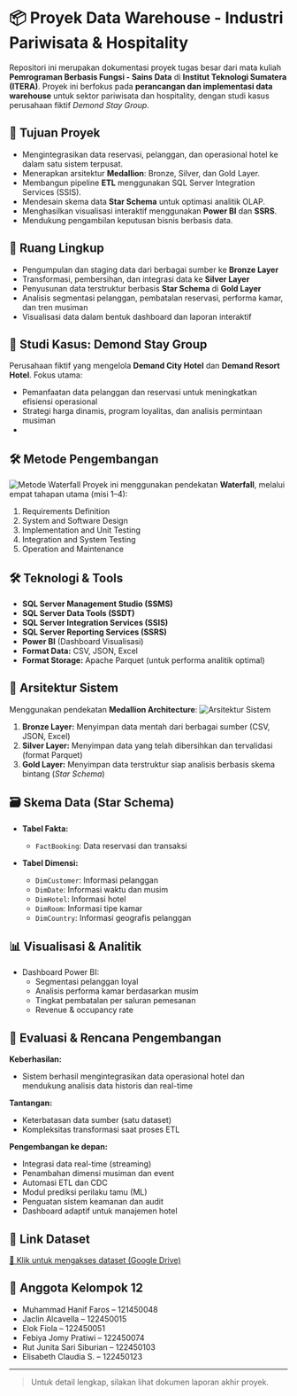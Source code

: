 # 📦 Proyek Data Warehouse - Industri Pariwisata & Hospitality

Repositori ini merupakan dokumentasi proyek tugas besar dari mata kuliah **Pemrograman Berbasis Fungsi - Sains Data** di **Institut Teknologi Sumatera (ITERA)**. Proyek ini berfokus pada **perancangan dan implementasi data warehouse** untuk sektor pariwisata dan hospitality, dengan studi kasus perusahaan fiktif *Demond Stay Group*.

## 🎯 Tujuan Proyek

- Mengintegrasikan data reservasi, pelanggan, dan operasional hotel ke dalam satu sistem terpusat.
- Menerapkan arsitektur **Medallion**: Bronze, Silver, dan Gold Layer.
- Membangun pipeline **ETL** menggunakan SQL Server Integration Services (SSIS).
- Mendesain skema data **Star Schema** untuk optimasi analitik OLAP.
- Menghasilkan visualisasi interaktif menggunakan **Power BI** dan **SSRS**.
- Mendukung pengambilan keputusan bisnis berbasis data.

## 🧭 Ruang Lingkup

- Pengumpulan dan staging data dari berbagai sumber ke **Bronze Layer**
- Transformasi, pembersihan, dan integrasi data ke **Silver Layer**
- Penyusunan data terstruktur berbasis **Star Schema** di **Gold Layer**
- Analisis segmentasi pelanggan, pembatalan reservasi, performa kamar, dan tren musiman
- Visualisasi data dalam bentuk dashboard dan laporan interaktif

## 🏨 Studi Kasus: Demond Stay Group

Perusahaan fiktif yang mengelola **Demand City Hotel** dan **Demand Resort Hotel**. Fokus utama:
- Pemanfaatan data pelanggan dan reservasi untuk meningkatkan efisiensi operasional
- Strategi harga dinamis, program loyalitas, dan analisis permintaan musiman
- 
## 🛠 Metode Pengembangan
![Metode Waterfall](https://drive.google.com/uc?export=view&id=1Br6dyLUMk6mjkoSGgQEvGYstwffgccas)
Proyek ini menggunakan pendekatan **Waterfall**, melalui empat tahapan utama (misi 1–4):

1. Requirements Definition  
2. System and Software Design  
3. Implementation and Unit Testing  
4. Integration and System Testing  
5. Operation and Maintenance

## 🛠 Teknologi & Tools

- **SQL Server Management Studio (SSMS)**
- **SQL Server Data Tools (SSDT)**
- **SQL Server Integration Services (SSIS)**
- **SQL Server Reporting Services (SSRS)**
- **Power BI** (Dashboard Visualisasi)
- **Format Data:** CSV, JSON, Excel
- **Format Storage:** Apache Parquet (untuk performa analitik optimal)

## 📐 Arsitektur Sistem

Menggunakan pendekatan **Medallion Architecture**:
![Arsitektur Sistem](https://drive.google.com/uc?export=view&id=1w0M2MfaKyQzqr0zGV0LJcRJfBadzhBXi)
1. **Bronze Layer:** Menyimpan data mentah dari berbagai sumber (CSV, JSON, Excel)
2. **Silver Layer:** Menyimpan data yang telah dibersihkan dan tervalidasi (format Parquet)
3. **Gold Layer:** Menyimpan data terstruktur siap analisis berbasis skema bintang (*Star Schema*)

## 🗃 Skema Data (Star Schema)

- **Tabel Fakta:**
  - `FactBooking`: Data reservasi dan transaksi

- **Tabel Dimensi:**
  - `DimCustomer`: Informasi pelanggan
  - `DimDate`: Informasi waktu dan musim
  - `DimHotel`: Informasi hotel
  - `DimRoom`: Informasi tipe kamar
  - `DimCountry`: Informasi geografis pelanggan

## 📊 Visualisasi & Analitik

- Dashboard Power BI:
  - Segmentasi pelanggan loyal
  - Analisis performa kamar berdasarkan musim
  - Tingkat pembatalan per saluran pemesanan
  - Revenue & occupancy rate

## 🧩 Evaluasi & Rencana Pengembangan

**Keberhasilan:**
- Sistem berhasil mengintegrasikan data operasional hotel dan mendukung analisis data historis dan real-time

**Tantangan:**
- Keterbatasan data sumber (satu dataset)
- Kompleksitas transformasi saat proses ETL

**Pengembangan ke depan:**
- Integrasi data real-time (streaming)
- Penambahan dimensi musiman dan event
- Automasi ETL dan CDC
- Modul prediksi perilaku tamu (ML)
- Penguatan sistem keamanan dan audit
- Dashboard adaptif untuk manajemen hotel

## 🔗 Link Dataset

[📁 Klik untuk mengakses dataset (Google Drive)](https://drive.google.com/drive/folders/1zggjDmz0dMsSoUHtLcN2jI1yqRf_HG5_?usp=sharing)

## 👥 Anggota Kelompok 12

- Muhammad Hanif Faros – 121450048  
- Jaclin Alcavella – 122450015  
- Elok Fiola – 122450051  
- Febiya Jomy Pratiwi – 122450074  
- Rut Junita Sari Siburian – 122450103  
- Elisabeth Claudia S. – 122450123

---

> Untuk detail lengkap, silakan lihat dokumen laporan akhir proyek.
